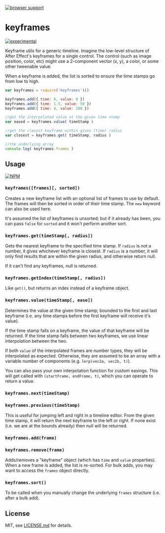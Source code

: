 [![browser support](https://ci.testling.com/mattdesl/keyframes.png)](https://ci.testling.com/mattdesl/keyframes)

# keyframes

[![experimental](http://badges.github.io/stability-badges/dist/experimental.svg)](http://github.com/badges/stability-badges)

Keyframe utils for a generic timeline. Imagine the low-level structure of After Effect's keyframes for a single control. The control (such as image position, color, etc) might use a 2-component vector (x, y), a color, or some other tweenable value. 

When a keyframe is added, the list is sorted to ensure the time stamps go from low to high. 

```js
var keyframes = require('keyframes')()

keyframes.add({ time: 0, value: 0 })
keyframes.add({ time: 1.5, value: 50 })
keyframes.add({ time: 4, value: 100 })

//get the interpolated value at the given time stamp
var eased = keyframes.value( timeStamp ) 

//get the closest keyframe within given (time) radius
var closest = keyframes.get( timeStamp, radius )

//the underlying array
console.log( keyframes.frames )
```

## Usage

[![NPM](https://nodei.co/npm/keyframes.png)](https://nodei.co/npm/keyframes/)

### `keyframes([frames][, sorted])`

Creates a new keyframe list with an optional list of frames to use by default. The frames will then be sorted in order of their time stamp. The `new` keyword can also be used here.

It's assumed the list of keyframes is unsorted; but if it already has been, you can pass `false` for `sorted` and it won't perform another sort.

### `keyframes.get(timeStamp[, radius])`

Gets the nearest keyframe to the specified time stamp. If `radius` is not a number, it gives whichever keyframe is closest. If `radius` is a number, it will only find results that are within the given radius, and otherwise return null.

If it can't find any keyframes, null is returned.

### `keyframes.getIndex(timeStamp[, radius])`

Like `get()`, but returns an index instead of a keyframe object.

### `keyframes.value(timeStamp[, ease])`

Determines the value at the given time stamp; bounded to the first and last keyframe (i.e. any time stamps before the first keyframe will receive it's value).

If the time stamp falls on a keyframe, the value of that keyframe will be returned. If the time stamp falls between two keyframes, we use linear interpolation between the two.

If both `value` of the interpolated frames are number types, they will be interpolated as expected. Otherwise, they are assumed to be an array with a variable number of components (e.g. `lerp(vec2a, vec2b, t)`).

You can also pass your own interpolation function for custom easings. This will get called with `(startFrame, endFrame, t)`, which you can operate to return a value. 

### `keyframes.next(timeStamp)` 
### `keyframes.previous(timeStamp)`

This is useful for jumping left and right in a timeline editor. From the given time stamp, it will return the next keyframe to the left or right. If none exist (i.e. we are at the bounds already) then null will be returned.

### `keyframes.add(frame)`
### `keyframes.remove(frame)`

Adds/removes a "keyframe" object (which has `time` and `value` properties). When a new frame is added, the list is re-sorted. For bulk adds, you may want to access the `frames` object directly.

### `keyframes.sort()`

To be called when you manually change the underlying `frames` structure (i.e. after a bulk add).

## License

MIT, see [LICENSE.md](http://github.com/mattdesl/keyframes/blob/master/LICENSE.md) for details.
